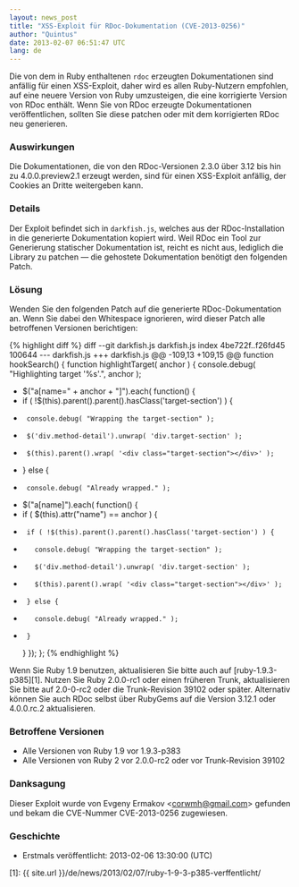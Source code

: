 ```yaml
---
layout: news_post
title: "XSS-Exploit für RDoc-Dokumentation (CVE-2013-0256)"
author: "Quintus"
date: 2013-02-07 06:51:47 UTC
lang: de
---
```


Die von dem in Ruby enthaltenen `rdoc` erzeugten Dokumentationen sind
anfällig für einen XSS-Exploit, daher wird es allen Ruby-Nutzern
empfohlen, auf eine neuere Version von Ruby umzusteigen, die eine
korrigierte Version von RDoc enthält. Wenn Sie von RDoc erzeugte
Dokumentationen veröffentlichen, sollten Sie diese patchen oder mit dem
korrigierten RDoc neu generieren.

### Auswirkungen

Die Dokumentationen, die von den RDoc-Versionen 2.3.0 über 3.12 bis hin
zu 4.0.0.preview2.1 erzeugt werden, sind für einen XSS-Exploit anfällig,
der Cookies an Dritte weitergeben kann.

### Details

Der Exploit befindet sich in `darkfish.js`, welches aus der
RDoc-Installation in die generierte Dokumentation kopiert wird. Weil
RDoc ein Tool zur Generierung statischer Dokumentation ist, reicht es
nicht aus, lediglich die Library zu patchen — die gehostete
Dokumentation benötigt den folgenden Patch.

### Lösung

Wenden Sie den folgenden Patch auf die generierte RDoc-Dokumentation an.
Wenn Sie dabei den Whitespace ignorieren, wird dieser Patch alle
betroffenen Versionen berichtigen:

{% highlight diff %}
diff --git darkfish.js darkfish.js
index 4be722f..f26fd45 100644
--- darkfish.js
+++ darkfish.js
@@ -109,13 +109,15 @@ function hookSearch() {
 function highlightTarget( anchor ) {
   console.debug( "Highlighting target '%s'.", anchor );

-  $("a[name=" + anchor + "]").each( function() {
-    if ( !$(this).parent().parent().hasClass('target-section') ) {
-      console.debug( "Wrapping the target-section" );
-      $('div.method-detail').unwrap( 'div.target-section' );
-      $(this).parent().wrap( '<div class="target-section"></div>' );
-    } else {
-      console.debug( "Already wrapped." );
+  $("a[name]").each( function() {
+    if ( $(this).attr("name") == anchor ) {
+      if ( !$(this).parent().parent().hasClass('target-section') ) {
+        console.debug( "Wrapping the target-section" );
+        $('div.method-detail').unwrap( 'div.target-section' );
+        $(this).parent().wrap( '<div class="target-section"></div>' );
+      } else {
+        console.debug( "Already wrapped." );
+      }
     }
   });
 };
{% endhighlight %}

Wenn Sie Ruby 1.9 benutzen, aktualisieren Sie bitte auch auf
[ruby-1.9.3-p385][1]. Nutzen Sie Ruby 2.0.0-rc1 oder einen früheren
Trunk, aktualisieren Sie bitte auf 2.0-0-rc2 oder die Trunk-Revision
39102 oder später. Alternativ können Sie auch RDoc selbst über RubyGems
auf die Version 3.12.1 oder 4.0.0.rc.2 aktualisieren.

### Betroffene Versionen

* Alle Versionen von Ruby 1.9 vor 1.9.3-p383
* Alle Versionen von Ruby 2 vor 2.0.0-rc2 oder vor Trunk-Revision 39102

### Danksagung

Dieser Exploit wurde von Evgeny Ermakov &lt;corwmh@gmail.com&gt; gefunden
und bekam die CVE-Nummer CVE-2013-0256 zugewiesen.

### Geschichte

* Erstmals veröffentlicht: 2013-02-06 13:30:00 (UTC)



[1]: {{ site.url }}/de/news/2013/02/07/ruby-1-9-3-p385-verffentlicht/
